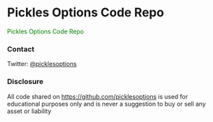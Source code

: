 # Pickles Options Code Repo
<font color='green'>Pickles Options Code Repo</font> 
### Contact
Twitter: [@picklesoptions](https://twitter.com/picklesoptions)

### Disclosure
All code shared on https://github.com/picklesoptions is used for educational purposes only and is never a suggestion to buy or sell any asset or liability
